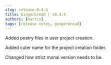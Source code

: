 ```yaml
---
slug: release-0-4-4
title: Gingerbread | v0.4.4
authors: [martin]
tags: [release notes, gingerbread]
---
```


Added poetry files in user project creation.

Added cuter name for the project creation folder.

Changed how strict monai version needs to be.
